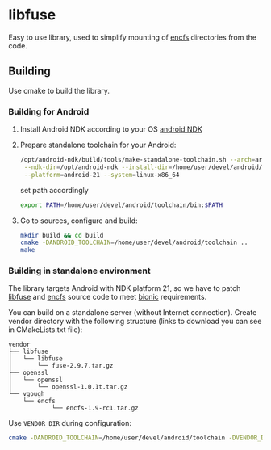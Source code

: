 # libfuse

Easy to use library, used to simplify mounting of
[encfs](https://github.com/vgough/encfs) directories from the code.

## Building

Use cmake to build the library.

### Building for Android

1. Install Android NDK according to your OS
   [android NDK](https://developer.android.com/ndk/downloads/index.html)

2. Prepare standalone toolchain for your Android:

   ```sh
   /opt/android-ndk/build/tools/make-standalone-toolchain.sh --arch=arm \
   	--ndk-dir=/opt/android-ndk --install-dir=/home/user/devel/android/toolchain \
   	--platform=android-21 --system=linux-x86_64
   ```

   set path accordingly

   ```sh
   export PATH=/home/user/devel/android/toolchain/bin:$PATH
   ```

3. Go to sources, configure and build:

   ```sh
   mkdir build && cd build
   cmake -DANDROID_TOOLCHAIN=/home/user/devel/android/toolchain ..
   make
   ```
### Building in standalone environment

The library targets Android with NDK platform 21, so we have to patch
[libfuse]() and [encfs]() source code to meet [bionic]() requirements.

You can build on a standalone server (without Internet connection).
Create vendor directory with the following structure (links to download
you can see in CMakeLists.txt file):

```
vendor
├── libfuse
│   └── libfuse
│       └── fuse-2.9.7.tar.gz
├── openssl
│   └── openssl
│       └── openssl-1.0.1t.tar.gz
└── vgough
    └── encfs
            └── encfs-1.9-rc1.tar.gz
```

Use `VENDOR_DIR` during configuration:

   ```sh
   cmake -DANDROID_TOOLCHAIN=/home/user/devel/android/toolchain -DVENDOR_DIR=/home/user/vendor
   ```

